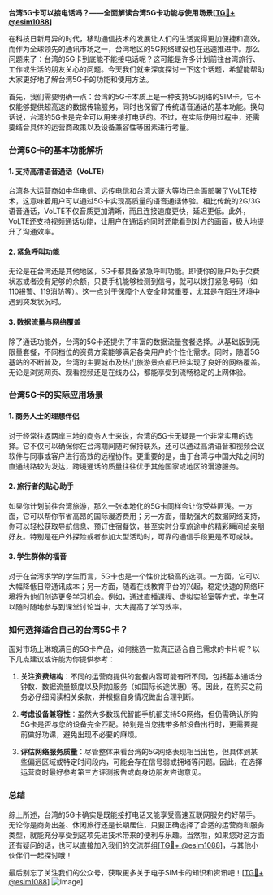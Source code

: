 **台湾5G卡可以接电话吗？——全面解读台湾5G卡功能与使用场景[[TG💪+ @esim1088](https://t.me/s/esim1088)]**

在科技日新月异的时代，移动通信技术的发展让人们的生活变得更加便捷和高效。而作为全球领先的通讯市场之一，台湾地区的5G网络建设也在迅速推进中。那么问题来了：台湾的5G卡到底能不能接电话呢？这可能是许多计划前往台湾旅行、工作或生活的朋友关心的问题。今天我们就来深度探讨一下这个话题，希望能帮助大家更好地了解台湾5G卡的功能和使用方法。

首先，我们需要明确一点：台湾的5G卡本质上是一种支持5G网络的SIM卡。它不仅能够提供超高速的数据传输服务，同时也保留了传统语音通话的基本功能。换句话说，台湾的5G卡是完全可以用来接打电话的。不过，在实际使用过程中，还需要结合具体的运营商政策以及设备兼容性等因素进行考量。

### 台湾5G卡的基本功能解析

#### 1. 支持高清语音通话（VoLTE）
台湾各大运营商如中华电信、远传电信和台湾大哥大等均已全面部署了VoLTE技术，这意味着用户可以通过5G卡实现高质量的语音通话体验。相比传统的2G/3G语音通话，VoLTE不仅音质更加清晰，而且连接速度更快，延迟更低。此外，VoLTE还支持视频通话功能，让用户在通话的同时还能看到对方的画面，极大地提升了沟通效率。

#### 2. 紧急呼叫功能
无论是在台湾还是其他地区，5G卡都具备紧急呼叫功能。即使你的账户处于欠费状态或者没有足够的余额，只要手机能够检测到信号，就可以拨打紧急号码（如110报警、119消防等）。这一点对于保障个人安全非常重要，尤其是在陌生环境中遇到突发状况时。

#### 3. 数据流量与网络覆盖
除了通话功能外，台湾的5G卡还提供了丰富的数据流量套餐选择。从基础版到无限量套餐，不同档位的资费方案能够满足各类用户的个性化需求。同时，随着5G基站的不断普及，台湾的主要城市及热门旅游景点都已经实现了良好的网络覆盖。无论是浏览网页、观看视频还是在线办公，都能享受到流畅稳定的上网体验。

### 台湾5G卡的实际应用场景

#### 1. 商务人士的理想伴侣
对于经常往返两岸三地的商务人士来说，台湾的5G卡无疑是一个非常实用的选择。它不仅可以确保你在台湾期间随时保持联系，还可以通过高清语音和视频会议软件与同事或客户进行高效的远程协作。更重要的是，由于台湾与中国大陆之间的直通线路较为发达，跨境通话的质量往往优于其他国家或地区的漫游服务。

#### 2. 旅行者的贴心助手
如果你计划前往台湾旅游，那么一张本地化的5G卡同样会让你受益匪浅。一方面，它可以帮你节省高昂的国际漫游费用；另一方面，借助强大的数据网络支持，你可以轻松获取导航信息、预订住宿餐饮，甚至实时分享旅途中的精彩瞬间给亲朋好友。特别是在户外探险或者参加大型活动时，可靠的通信手段更是不可或缺。

#### 3. 学生群体的福音
对于在台湾求学的学生而言，5G卡也是一个性价比极高的选项。一方面，它可以大幅降低日常通讯成本；另一方面，随着在线教育平台的兴起，稳定快速的网络环境将为他们创造更多学习机会。例如，通过直播课程、虚拟实验室等方式，学生可以随时随地参与到课堂讨论当中，大大提高了学习效率。

### 如何选择适合自己的台湾5G卡？

面对市场上琳琅满目的5G卡产品，如何挑选一款真正适合自己需求的卡片呢？以下几点建议或许能为你提供参考：

1. **关注资费结构**：不同的运营商提供的套餐内容可能有所不同，包括基本通话分钟数、数据流量额度以及附加服务（如国际长途优惠）等。因此，在购买之前务必仔细阅读相关条款，并根据自身情况做出合理判断。
   
2. **考虑设备兼容性**：虽然大多数现代智能手机都支持5G网络，但仍需确认所购5G卡是否与您的设备完全匹配。特别是当您携带多部设备出行时，更需要提前做好功课，避免出现不必要的麻烦。

3. **评估网络服务质量**：尽管整体来看台湾的5G网络表现相当出色，但具体到某些偏远区域或特定时间段内，可能会存在信号弱或拥堵等问题。因此，在选择运营商时最好参考第三方评测报告或向身边朋友咨询意见。

### 总结

综上所述，台湾的5G卡确实是既能接打电话又能享受高速互联网服务的好帮手。无论你是商务出差、休闲旅行还是长期居住，只要正确选择了合适的运营商和服务类型，就能充分享受到这项先进技术带来的便利与乐趣。当然啦，如果您对这方面还有疑问的话，也可以直接加入我们的交流群组[[TG💪+ @esim1088](https://t.me/s/esim1088)]，与其他小伙伴们一起探讨哦！

最后别忘了关注我们的公众号，获取更多关于电子SIM卡的知识和资讯吧！[[TG💪+ @esim1088](https://t.me/s/esim1088)] ![Image](https://i.postimg.cc/4NQfJmqS/Snipaste-2025-05-13-00-14-12.png)]